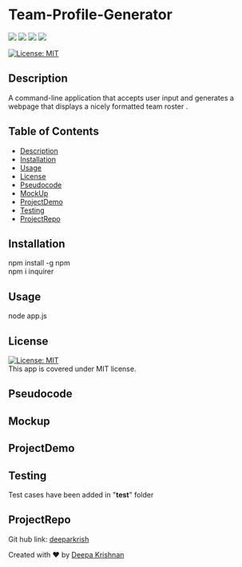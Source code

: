 # Team-Profile-Generator   
  <p align="left">
    <img src="https://img.shields.io/github/repo-size/deeparkrish/README-generator" />
    <img src="https://img.shields.io/github/languages/top/deeparkrish/README-generator"  />
    <img src="https://img.shields.io/github/issues/deeparkrish/README-generator" />
    <img src="https://img.shields.io/github/last-commit/deeparkrish/README-generator" >   
  </p>

  [![License: MIT](https://img.shields.io/badge/License-MIT-yellow.svg)](https://opensource.org/licenses/MIT)<br />

  ## Description
  A command-line application that accepts user input and  generates a webpage that displays a nicely formatted team roster .

  ## Table of Contents 
  * [Description](#description)
  * [Installation](#installation)
  * [Usage](#usage)
  * [License](#license)
  * [Pseudocode](#pseudocode)
  * [MockUp](#mockup)
  * [ProjectDemo](#projectdemo)
  * [Testing](#testing)
  * [ProjectRepo](#projectrepo)
  
  
  ##  Installation
  npm install -g npm </br>
  npm i inquirer

  ##  Usage
  node app.js

  ## License 
  [![License: MIT](https://img.shields.io/badge/License-MIT-yellow.svg)](https://opensource.org/licenses/MIT)<br />
  This app is covered under MIT license.

  ## Pseudocode
  
  ##  Mockup
  
  ##  ProjectDemo

  ## Testing 
  Test cases have been added in "__test__" folder

  ## ProjectRepo 
  Git hub link: [deeparkrish](https://github.com/deeparkrish) <br/>

  Created with ❤️ by [Deepa Krishnan](https://github.com/DeeparKrish/README-generator)

